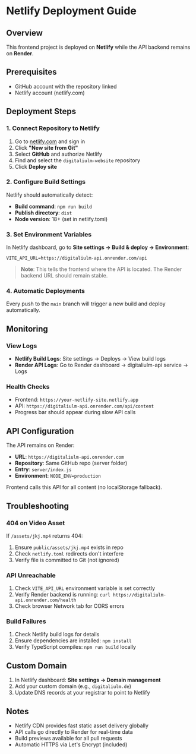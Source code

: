 # Netlify Deployment Guide

## Overview
This frontend project is deployed on **Netlify** while the API backend remains on **Render**.

## Prerequisites
- GitHub account with the repository linked
- Netlify account (netlify.com)

## Deployment Steps

### 1. Connect Repository to Netlify
1. Go to [netlify.com](https://netlify.com) and sign in
2. Click **"New site from Git"**
3. Select **GitHub** and authorize Netlify
4. Find and select the `digitaliulm-website` repository
5. Click **Deploy site**

### 2. Configure Build Settings
Netlify should automatically detect:
- **Build command**: `npm run build`
- **Publish directory**: `dist`
- **Node version**: 18+ (set in netlify.toml)

### 3. Set Environment Variables
In Netlify dashboard, go to **Site settings → Build & deploy → Environment**:

```
VITE_API_URL=https://digitaliulm-api.onrender.com/api
```

> **Note**: This tells the frontend where the API is located. The Render backend URL should remain stable.

### 4. Automatic Deployments
Every push to the `main` branch will trigger a new build and deploy automatically.

## Monitoring

### View Logs
- **Netlify Build Logs**: Site settings → Deploys → View build logs
- **Render API Logs**: Go to Render dashboard → digitaliulm-api service → Logs

### Health Checks
- Frontend: `https://your-netlify-site.netlify.app`
- API: `https://digitaliulm-api.onrender.com/api/content`
- Progress bar should appear during slow API calls

## API Configuration

The API remains on Render:
- **URL**: `https://digitaliulm-api.onrender.com`
- **Repository**: Same GitHub repo (server folder)
- **Entry**: `server/index.js`
- **Environment**: `NODE_ENV=production`

Frontend calls this API for all content (no localStorage fallback).

## Troubleshooting

### 404 on Video Asset
If `/assets/jkj.mp4` returns 404:
1. Ensure `public/assets/jkj.mp4` exists in repo
2. Check `netlify.toml` redirects don't interfere
3. Verify file is committed to Git (not ignored)

### API Unreachable
1. Check `VITE_API_URL` environment variable is set correctly
2. Verify Render backend is running: `curl https://digitaliulm-api.onrender.com/health`
3. Check browser Network tab for CORS errors

### Build Failures
1. Check Netlify build logs for details
2. Ensure dependencies are installed: `npm install`
3. Verify TypeScript compiles: `npm run build` locally

## Custom Domain
1. In Netlify dashboard: **Site settings → Domain management**
2. Add your custom domain (e.g., `digitaliulm.de`)
3. Update DNS records at your registrar to point to Netlify

## Notes
- Netlify CDN provides fast static asset delivery globally
- API calls go directly to Render for real-time data
- Build previews available for all pull requests
- Automatic HTTPS via Let's Encrypt (included)
